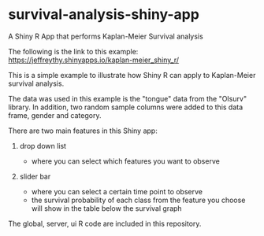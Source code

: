 # survival-analysis-shiny-app
A Shiny R App that performs Kaplan-Meier Survival analysis

The following is the link to this example:
 https://jeffreythy.shinyapps.io/kaplan-meier_shiny_r/
 
This is a simple example to illustrate how Shiny R can apply to Kaplan-Meier survival analysis.
 
The data was used in this example is the "tongue" data from the "OIsurv" library. In addition, two random sample columns were added to this data frame, gender and category. 
 
There are two main features in this Shiny app:

1) drop down list 
    - where you can select which features you want to observe

2) slider bar
    - where you can select a certain time point to observe
    - the survival probability of each class from the feature you choose will show in the table below the survival graph


The global, server, ui R code are included in this repository.
 
